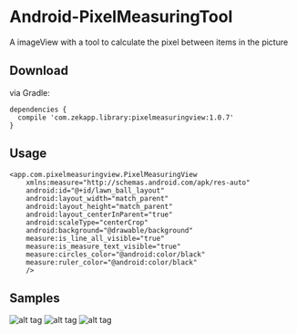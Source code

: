 # Android-PixelMeasuringTool
A imageView with a tool to calculate the pixel between items in the picture


## Download

via Gradle:

    dependencies {
      compile 'com.zekapp.library:pixelmeasuringview:1.0.7'
    }
    
## Usage

    <app.com.pixelmeasuringview.PixelMeasuringView
        xmlns:measure="http://schemas.android.com/apk/res-auto"
        android:id="@+id/lawn_ball_layout"
        android:layout_width="match_parent"
        android:layout_height="match_parent"
        android:layout_centerInParent="true"
        android:scaleType="centerCrop"
        android:background="@drawable/background"
        measure:is_line_all_visible="true"
        measure:is_measure_text_visible="true"
        measure:circles_color="@android:color/black"
        measure:ruler_color="@android:color/black"
        />
        
## Samples

![alt tag](https://github.com/zekapp/Android-PixelMeasuringTool/blob/master/art/pic-1.png)
![alt tag](https://github.com/zekapp/Android-PixelMeasuringTool/blob/master/art/pic-2.png)
![alt tag](https://github.com/zekapp/Android-PixelMeasuringTool/blob/master/art/pic-3.png)
